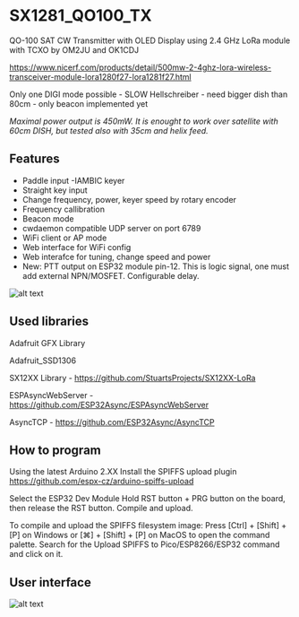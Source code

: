 # SX1281_QO100_TX
QO-100 SAT CW Transmitter with OLED Display using 2.4 GHz LoRa module with TCXO by OM2JU and OK1CDJ

https://www.nicerf.com/products/detail/500mw-2-4ghz-lora-wireless-transceiver-module-lora1280f27-lora1281f27.html

Only one DIGI mode possible - SLOW Hellschreiber - need bigger dish than 80cm - only beacon implemented yet 

*Maximal power output is 450mW. It is enought to work over satellite with 60cm DISH, but tested also with 35cm and helix feed.*

## Features
- Paddle input -IAMBIC keyer
- Straight key input
- Change frequency, power, keyer speed by rotary encoder
- Frequency callibration
- Beacon mode
- cwdaemon compatible UDP server on port 6789
- WiFi client or AP mode
- Web interface for WiFi config
- Web interafce for tuning, change speed and power
- New: PTT output on ESP32 module pin-12. This is logic signal, one must add external NPN/MOSFET. Configurable delay.

![alt text](https://raw.githubusercontent.com/ok1cdj/SX1281_QO100_TX/main/img/QO100-tx-purple.png)


## Used libraries
Adafruit GFX Library

Adafruit_SSD1306

SX12XX Library - https://github.com/StuartsProjects/SX12XX-LoRa

ESPAsyncWebServer - https://github.com/ESP32Async/ESPAsyncWebServer

AsyncTCP - https://github.com/ESP32Async/AsyncTCP

## How to program

Using the latest Arduino 2.XX
Install the SPIFFS upload plugin https://github.com/espx-cz/arduino-spiffs-upload

Select the ESP32 Dev Module
Hold RST button + PRG button on the board, then release the RST button.
Compile and upload.

To compile and upload the SPIFFS filesystem image:
Press [Ctrl] + [Shift] + [P] on Windows or [⌘] + [Shift] + [P] on MacOS to open the command palette. Search for the Upload SPIFFS to Pico/ESP8266/ESP32 command and click on it.

## User interface
![alt text](https://raw.githubusercontent.com/ok1cdj/SX1281_QO100_TX/main/img/QO100-tx.png)

